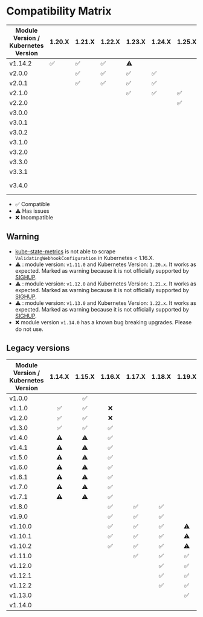 # Compatibility Matrix

| Module Version / Kubernetes Version | 1.20.X             | 1.21.X             | 1.22.X             | 1.23.X             | 1.24.X             | 1.25.X             | 1.26.X             | 1.27.X             | 1.28.X             | 1.29.X             |1.30.X             |1.31.X             |1.32.X             |
|-------------------------------------|--------------------|--------------------|--------------------|--------------------|--------------------|--------------------|--------------------|--------------------|--------------------|--------------------|-------------------|-------------------|-------------------|
| v1.14.2                             | :white_check_mark: | :white_check_mark: | :white_check_mark: | :warning:          |                    |                    |                    |                    |                    |                    |                   |                   |                   |
| v2.0.0                              |                    | :white_check_mark: | :white_check_mark: | :white_check_mark: | :white_check_mark: |                    |                    |                    |                    |                    |                   |                   |                   |
| v2.0.1                              |                    | :white_check_mark: | :white_check_mark: | :white_check_mark: | :white_check_mark: |                    |                    |                    |                    |                    |                   |                   |                   |
| v2.1.0                              |                    |                    |                    | :white_check_mark: | :white_check_mark: | :white_check_mark: |                    |                    |                    |                    |                   |                   |                   |
| v2.2.0                              |                    |                    |                    |                    |                    | :white_check_mark: | :white_check_mark: |                    |                    |                    |                   |                   |                   |
| v3.0.0                              |                    |                    |                    |                    |                    |                    | :white_check_mark: | :white_check_mark: |                    |                    |                   |                   |                   |
| v3.0.1                              |                    |                    |                    |                    |                    |                    | :white_check_mark: | :white_check_mark: |                    |                    |                   |                   |                   |
| v3.0.2                              |                    |                    |                    |                    |                    |                    | :white_check_mark: | :white_check_mark: |                    |                    |                   |                   |                   |
| v3.1.0                              |                    |                    |                    |                    |                    |                    |                    | :white_check_mark: | :white_check_mark: | :white_check_mark: |                   |                   |                   |
| v3.2.0                              |                    |                    |                    |                    |                    |                    |                    | :white_check_mark: | :white_check_mark: | :white_check_mark: |                   |                   |                   |
| v3.3.0                              |                    |                    |                    |                    |                    |                    |                    |                    | :white_check_mark: | :white_check_mark: |:white_check_mark: |:white_check_mark: |:white_check_mark: |
| v3.3.1                              |                    |                    |                    |                    |                    |                    |                    |                    | :white_check_mark: | :white_check_mark: |:white_check_mark: |:white_check_mark: |:white_check_mark: |
| v3.4.0                              |                    |                    |                    |                    |                    |                    |                    |                    |                    | :white_check_mark: |:white_check_mark: |:white_check_mark: |:white_check_mark: (tech preview) |

- :white_check_mark: Compatible
- :warning: Has issues
- :x: Incompatible

## Warning

- [kube-state-metrics](katalog/kube-state-metrics) is not able to scrape
    `ValidatingWebhookConfiguration` in Kubernetes < 1.16.X.
- :warning: : module version: `v1.11.0` and Kubernetes Version: `1.20.x`. It works as expected. Marked as warning
because it is not officially supported by [SIGHUP](https://sighup.io).
- :warning: : module version: `v1.12.0` and Kubernetes Version: `1.21.x`. It works as expected. Marked as warning
because it is not officially supported by [SIGHUP](https://sighup.io).
- :warning: : module version: `v1.13.0` and Kubernetes Version: `1.22.x`. It works as expected. Marked as warning
because it is not officially supported by [SIGHUP](https://sighup.io).
- :x: module version `v1.14.0` has a known bug breaking upgrades. Please do not use.

## Legacy versions

| Module Version / Kubernetes Version |       1.14.X       |       1.15.X       |       1.16.X       |       1.17.X       |       1.18.X       |       1.19.X       |       1.20.X       |       1.21.X       |  1.22.X   |
| ----------------------------------- | :----------------: | :----------------: | :----------------: | :----------------: | :----------------: | :----------------: | :----------------: | :----------------: | :-------: |
| v1.0.0                              |                    | :white_check_mark: |                    |                    |                    |                    |                    |                    |           |
| v1.1.0                              | :white_check_mark: | :white_check_mark: |        :x:         |                    |                    |                    |                    |                    |           |
| v1.2.0                              | :white_check_mark: | :white_check_mark: |        :x:         |                    |                    |                    |                    |                    |           |
| v1.3.0                              | :white_check_mark: | :white_check_mark: | :white_check_mark: |                    |                    |                    |                    |                    |           |
| v1.4.0                              |     :warning:      |     :warning:      | :white_check_mark: |                    |                    |                    |                    |                    |           |
| v1.4.1                              |     :warning:      |     :warning:      | :white_check_mark: |                    |                    |                    |                    |                    |           |
| v1.5.0                              |     :warning:      |     :warning:      | :white_check_mark: |                    |                    |                    |                    |                    |           |
| v1.6.0                              |     :warning:      |     :warning:      | :white_check_mark: |                    |                    |                    |                    |                    |           |
| v1.6.1                              |     :warning:      |     :warning:      | :white_check_mark: |                    |                    |                    |                    |                    |           |
| v1.7.0                              |     :warning:      |     :warning:      | :white_check_mark: |                    |                    |                    |                    |                    |           |
| v1.7.1                              |     :warning:      |     :warning:      | :white_check_mark: |                    |                    |                    |                    |                    |           |
| v1.8.0                              |                    |                    | :white_check_mark: | :white_check_mark: | :white_check_mark: |                    |                    |                    |           |
| v1.9.0                              |                    |                    | :white_check_mark: | :white_check_mark: | :white_check_mark: |                    |                    |                    |           |
| v1.10.0                             |                    |                    | :white_check_mark: | :white_check_mark: | :white_check_mark: |     :warning:      |                    |                    |           |
| v1.10.1                             |                    |                    | :white_check_mark: | :white_check_mark: | :white_check_mark: |     :warning:      |                    |                    |           |
| v1.10.2                             |                    |                    | :white_check_mark: | :white_check_mark: | :white_check_mark: |     :warning:      |                    |                    |           |
| v1.11.0                             |                    |                    |                    | :white_check_mark: | :white_check_mark: | :white_check_mark: |     :warning:      |                    |           |
| v1.12.0                             |                    |                    |                    |                    | :white_check_mark: | :white_check_mark: | :white_check_mark: |     :warning:      |           |
| v1.12.1                             |                    |                    |                    |                    | :white_check_mark: | :white_check_mark: | :white_check_mark: |     :warning:      |           |
| v1.12.2                             |                    |                    |                    |                    | :white_check_mark: | :white_check_mark: | :white_check_mark: |     :warning:      |           |
| v1.13.0                             |                    |                    |                    |                    |                    | :white_check_mark: | :white_check_mark: | :white_check_mark: | :warning: |
| v1.14.0                             |                    |                    |                    |                    |                    |                    |        :x:         |        :x:         |    :x:    |
